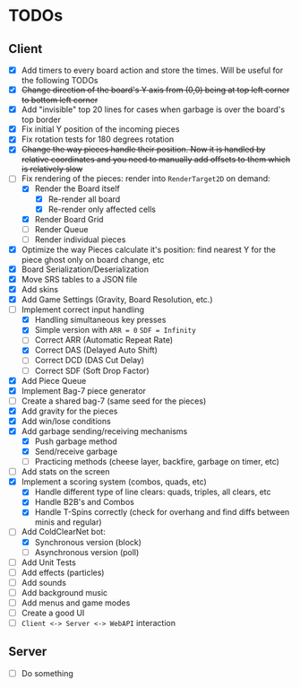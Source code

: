 # TODOs

## Client

 - [x] Add timers to every board action and store the times. Will be useful for the following TODOs
 - [x] ~~Change direction of the board's Y axis from (0,0) being at top left corner to bottom left corner~~
 - [x] Add "invisible" top 20 lines for cases when garbage is over the board's top border
 - [x] Fix initial Y position of the incoming pieces
 - [x] Fix rotation tests for 180 degrees rotation
 - [x] ~~Change the way pieces handle their position. Now it is handled by relative coordinates and you need to manually add offsets to them which is relatively slow~~
 - [ ] Fix rendering of the pieces: render into `RenderTarget2D` on demand:
	- [x] Render the Board itself
    	- [x] Re-render all board
    	- [x] Re-render only affected cells
	- [x] Render Board Grid
	- [ ] Render Queue
	- [ ] Render individual pieces
 - [x] Optimize the way Pieces calculate it's position: find nearest Y for the piece ghost only on board change, etc
 - [x] Board Serialization/Deserialization
 - [x] Move SRS tables to a JSON file
 - [x] Add skins
 - [x] Add Game Settings (Gravity, Board Resolution, etc.)
 - [ ] Implement correct input handling
   - [x] Handling simultaneous key presses
   - [x] Simple version with `ARR = 0` `SDF = Infinity`
   - [ ] Correct ARR (Automatic Repeat Rate)
   - [x] Correct DAS (Delayed Auto Shift)
   - [ ] Correct DCD (DAS Cut Delay)
   - [ ] Correct SDF (Soft Drop Factor)
 - [x] Add Piece Queue
 - [x] Implement Bag-7 piece generator
 - [ ] Create a shared bag-7 (same seed for the pieces)
 - [x] Add gravity for the pieces
 - [x] Add win/lose conditions
 - [x] Add garbage sending/receiving mechanisms 
   - [x] Push garbage method
   - [x] Send/receive garbage
   - [ ] Practicing methods (cheese layer, backfire, garbage on timer, etc)
 - [ ] Add stats on the screen
 - [x] Implement a scoring system (combos, quads, etc)
	- [x] Handle different type of line clears: quads, triples, all clears, etc
	- [x] Handle B2B's and Combos
	- [x] Handle T-Spins correctly (check for overhang and find diffs between minis and regular)
 - [ ] Add ColdClearNet bot:
	- [x] Synchronous version (block)
	- [ ] Asynchronous version (poll)
 - [ ] Add Unit Tests
 - [ ] Add effects (particles)
 - [ ] Add sounds
 - [ ] Add background music
 - [ ] Add menus and game modes
 - [ ] Create a good UI
 - [ ] `Client <-> Server <-> WebAPI` interaction

## Server
 - [ ] Do something